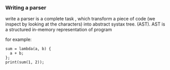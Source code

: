 ### Writing a parser

write a parser is a complete task , which transform a piece of code (we inspect by looking at the characters) into abstract systax tree. (AST). AST is a structured in-memory representation of program

for example:
```
sum = lambda(a, b) {
  a + b;
};
print(sum(1, 2));
```
